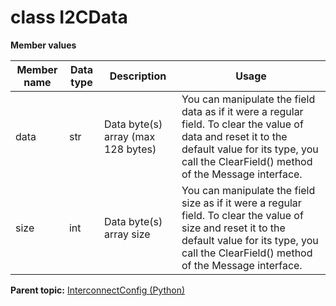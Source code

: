 # class I2CData

 **Member values** 

|Member name|Data type|Description|Usage|
|-----------|---------|-----------|-----|
|data|str|Data byte\(s\) array \(max 128 bytes\)|You can manipulate the field data as if it were a regular field. To clear the value of data and reset it to the default value for its type, you call the ClearField\(\) method of the Message interface.|
|size|int|Data byte\(s\) array size|You can manipulate the field size as if it were a regular field. To clear the value of size and reset it to the default value for its type, you call the ClearField\(\) method of the Message interface.|

**Parent topic:** [InterconnectConfig \(Python\)](../../summary_pages/InterconnectConfig.md)

